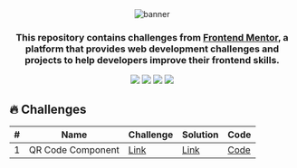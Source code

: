 <div align="center">
    <img src="https://marcodamianperez.github.io/frontend-mentor-challenges/assets/banner.png" alt="banner" />
</div>

<div align="center">
    <h3>This repository contains challenges from <a href="https://www.frontendmentor.io">Frontend Mentor</a>, a platform that provides web development challenges and projects to help developers improve their frontend skills.</h3>
    <img src="https://img.shields.io/badge/HTML5-E34F26?style=for-the-badge&logo=html5&logoColor=white" />
    <img src="https://img.shields.io/badge/CSS3-1572B6?style=for-the-badge&logo=css3&logoColor=white" />
    <img src="https://img.shields.io/badge/Sass-CC6699?style=for-the-badge&logo=sass&logoColor=white" />
    <img src="https://img.shields.io/badge/JavaScript-323330?style=for-the-badge&logo=javascript&logoColor=F7DF1E" />
</div>

## :fire: Challenges

| #   | Name              | Challenge                                                                    | Solution                                                                                 | Code                                                                                               |
| --- | ----------------- | ---------------------------------------------------------------------------- | ---------------------------------------------------------------------------------------- | -------------------------------------------------------------------------------------------------- |
| 1   | QR Code Component | [Link](https://www.frontendmentor.io/challenges/qr-code-component-iux_sIO_H) | [Link](https://marcodamianperez.github.io/frontend-mentor-challenges/qr-code-component/) | [Code](https://github.com/marcodamianperez/frontend-mentor-challenges/tree/main/qr-code-component) |
